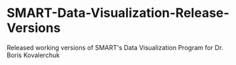 # SMART-Data-Visualization-Release-Versions
Released working versions of SMART's Data Visualization Program for Dr. Boris Kovalerchuk
